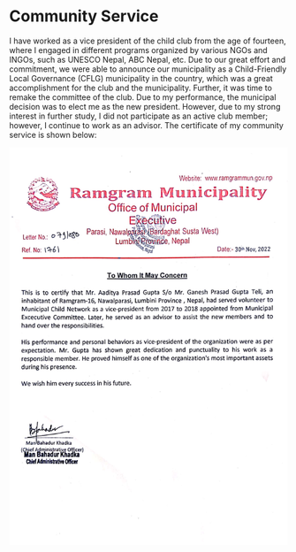 # Community Service

I have worked as a vice president of the child club from the age of fourteen, where I engaged in different programs organized by various NGOs and INGOs, such as UNESCO Nepal, ABC Nepal, etc. Due to our great effort and commitment, we were able to announce our municipality as a Child-Friendly Local Governance (CFLG) municipality in the country, which was a great accomplishment for the club and the municipality. Further, it was time to remake the committee of the club. Due to my performance, the municipal decision was to elect me as the new president. However, due to my strong interest in further study, I did not participate as an active club member; however, I continue to work as an advisor. The certificate of my community service is shown below:

![Community Service](Community_service_certificate.jpeg)
